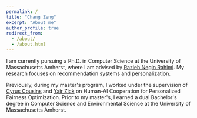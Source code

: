 ```yaml
---
permalink: /
title: "Chang Zeng"
excerpt: "About me"
author_profile: true
redirect_from: 
  - /about/
  - /about.html
---
```


I am currently pursuing a Ph.D. in Computer Science at the University of Massachusetts Amherst, where I am advised by [Razieh Negin Rahimi](https://people.cs.umass.edu/~rahimi/). My research focuses on recommendation systems and personalization.

Previously, during my master's program, I worked under the supervision of [Cyrus Cousins](https://cs.brown.edu/~ccousins/) and [Yair Zick](https://people.cs.umass.edu/~yzick/people.html) on Human-AI Cooperation for Personalized Fairness Optimization. Prior to my master's, I earned a dual Bachelor's degree in Computer Science and Environmental Science at the University of Massachusetts Amherst.